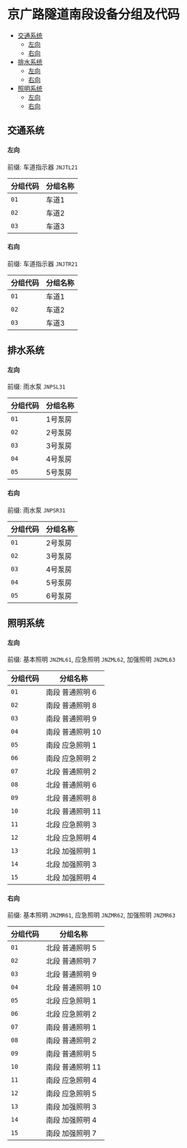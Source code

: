 # 京广路隧道南段设备分组及代码
- [交通系统](#交通系统)
  - [左向](#左向)
  - [右向](#右向)
- [排水系统](#排水系统)
  - [左向](#左向-1)
  - [右向](#右向-1)
- [照明系统](#照明系统)
  - [左向](#左向-2)
  - [右向](#右向-2)

## 交通系统
#### 左向
前缀: 车道指示器 `JNJTL21`

分组代码 | 分组名称
--------|---------
`01` | 车道1
`02` | 车道2
`03` | 车道3

#### 右向
前缀: 车道指示器 `JNJTR21`

分组代码 | 分组名称
--------|---------
`01` | 车道1
`02` | 车道2
`03` | 车道3

## 排水系统
#### 左向
前缀: 雨水泵 `JNPSL31`

分组代码 | 分组名称
--------|---------
`01` | 1号泵房
`02` | 2号泵房
`03` | 3号泵房
`04` | 4号泵房
`05` | 5号泵房

#### 右向
前缀: 雨水泵 `JNPSR31`

分组代码 | 分组名称
--------|---------
`01` | 2号泵房
`02` | 3号泵房
`03` | 4号泵房
`04` | 5号泵房
`05` | 6号泵房

## 照明系统
#### 左向
前缀: 基本照明 `JNZML61`, 应急照明 `JNZML62`, 加强照明 `JNZML63`

分组代码 | 分组名称
--------|---------
`01` | 南段 普通照明 6
`02` | 南段 普通照明 8
`03` | 南段 普通照明 9
`04` | 南段 普通照明 10
`05` | 南段 应急照明 1
`06` | 南段 应急照明 2
`07` | 北段 普通照明 2
`08` | 北段 普通照明 6
`09` | 北段 普通照明 8
`10` | 北段 普通照明 11
`11` | 北段 应急照明 3
`12` | 北段 应急照明 4
`13` | 北段 加强照明 1
`14` | 北段 加强照明 3
`15` | 北段 加强照明 4

#### 右向
前缀: 基本照明 `JNZMR61`, 应急照明 `JNZMR62`, 加强照明 `JNZMR63`

分组代码 | 分组名称
--------|---------
`01` | 北段 普通照明 5
`02` | 北段 普通照明 7
`03` | 北段 普通照明 9
`04` | 北段 普通照明 10
`05` | 北段 应急照明 1
`06` | 北段 应急照明 2
`07` | 南段 普通照明 1
`08` | 南段 普通照明 2
`09` | 南段 普通照明 5
`10` | 南段 普通照明 11
`11` | 南段 应急照明 4
`12` | 南段 应急照明 5
`13` | 南段 加强照明 3
`14` | 南段 加强照明 4
`15` | 南段 加强照明 7
